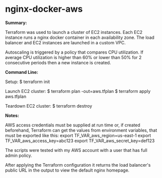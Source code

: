 # nginx-docker-aws
**Summary:**

Terraform was used to launch a cluster of EC2 instances. Each EC2 instance runs a nginx docker container in each availability zone. The load balancer and EC2 instances are launched in a custom VPC.

Autoscaling is triggered by a policy that compares CPU utilization. If average CPU utilization is higher than 60% or lower than 50% for 2 consecutive periods then a new instance is created.

**Command Line:**

Setup:
$ terraform init

Launch EC2 cluster:
$ terraform plan -out=aws.tfplan
$ terraform apply aws.tfplan

Teardown EC2 cluster:
$ terraform destroy

**Notes:**

AWS access credentials must be supplied at run time or, if created beforehand, Terraform can get the values from environment variables, that must be exported like this:
export TF_VAR_aws_region=us-east-1
export TF_VAR_aws_access_key=abc123
export TF_VAR_aws_secret_key=def123

The scripts were tested with my AWS account with a user that has full admin policy.

After applying the Terraform configuration it returns the load balancer's public URL in the output to view the default nginx homepage.
